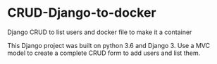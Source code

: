 # CRUD-Django-to-docker
Django CRUD to list users and docker file to make it a container

This Django project was built on python 3.6 and Django 3.
Use a MVC model to create a complete CRUD form to add users and list them.
